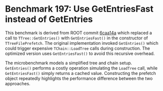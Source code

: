 # Benchmark 197: Use GetEntriesFast instead of GetEntries

This benchmark is derived from ROOT commit [6caa14a](https://github.com/root-project/root/commit/6caa14a36fb6d331d19f799782705b7661fb09bb) which replaced a call to `TTree::GetEntries()` with `GetEntriesFast()` in the constructor of `TTreeFilePrefetch`. The original implementation invoked `GetEntries()` which could trigger expensive `TChain::LoadTree` calls during construction. The optimized version uses `GetEntriesFast()` to avoid this recursive overhead.

The microbenchmark models a simplified tree and chain setup. `GetEntries()` performs a costly operation simulating the `LoadTree` call, while `GetEntriesFast()` simply returns a cached value. Constructing the prefetch object repeatedly highlights the performance difference between the two approaches.

